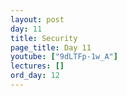 ```yaml
---
layout: post
day: 11
title: Security
page_title: Day 11
youtube: ["9dLTFp-1w_A"]
lectures: []
ord_day: 12
---
```

